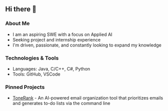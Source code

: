 ## Hi there 👋

### About Me
- I am an aspiring SWE with a focus on Applied AI
- Seeking project and internship experience
- I'm driven, passionate, and constantly looking to expand my knowledge

### Technologies & Tools
- Languages: Java, C/C++, C#, Python
- Tools: GitHub, VSCode

### Pinned Projects
- [ToneRank](https://github.com/TechX-Resources/ToneRank) - An AI-powered email organization tool that prioritizes emails and generates to-do lists via the command line
<!--
**Ry305/Ry305** is a ✨ _special_ ✨ repository because its `README.md` (this file) appears on your GitHub profile.

Here are some ideas to get you started:

- 🔭 I’m currently working on ...
- 🌱 I’m currently learning ...
- 👯 I’m looking to collaborate on ...
- 🤔 I’m looking for help with ...
- 💬 Ask me about ...
- 📫 How to reach me: ...
- 😄 Pronouns: ...
- ⚡ Fun fact: ...
-->
